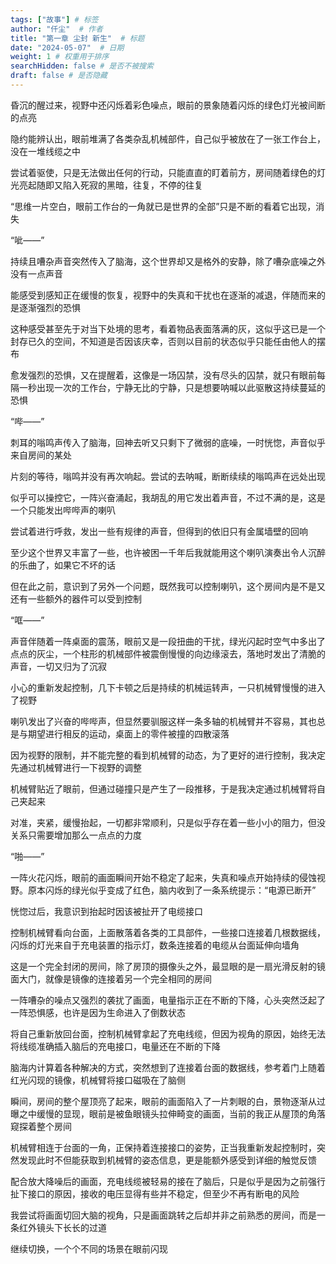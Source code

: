 ```yaml
---
tags: ["故事"] # 标签
author: "仟尘"  # 作者
title: "第一章 尘封 新生"  # 标题
date: "2024-05-07"  # 日期
weight: 1 # 权重用于排序
searchHidden: false # 是否不被搜索
draft: false # 是否隐藏
---
```

昏沉的醒过来，视野中还闪烁着彩色噪点，眼前的景象随着闪烁的绿色灯光被间断的点亮

隐约能辨认出，眼前堆满了各类杂乱机械部件，自己似乎被放在了一张工作台上，没在一堆线缆之中

尝试着驱使，只是无法做出任何的行动，只能直直的盯着前方，房间随着绿色的灯光亮起随即又陷入死寂的黑暗，往复，不停的往复

“思维一片空白，眼前工作台的一角就已是世界的全部”只是不断的看着它出现，消失

“呲——”

持续且嘈杂声音突然传入了脑海，这个世界却又是格外的安静，除了嘈杂底噪之外没有一点声音

能感受到感知正在缓慢的恢复，视野中的失真和干扰也在逐渐的减退，伴随而来的是逐渐强烈的恐惧

这种感受甚至先于对当下处境的思考，看着物品表面落满的灰，这似乎这已是一个封存已久的空间，不知道是否因该庆幸，否则以目前的状态似乎只能任由他人的摆布

愈发强烈的恐惧，又在提醒着，这像是一场囚禁，没有尽头的囚禁，就只有眼前每隔一秒出现一次的工作台，宁静无比的宁静，只是想要呐喊以此驱散这持续蔓延的恐惧

“哔——”

刺耳的嗡鸣声传入了脑海，回神去听又只剩下了微弱的底噪，一时恍惚，声音似乎来自房间的某处

片刻的等待，嗡鸣并没有再次响起。尝试的去呐喊，断断续续的嗡鸣声在远处出现

似乎可以操控它，一阵兴奋涌起，我胡乱的用它发出着声音，不过不满的是，这是一个只能发出哔哔声的喇叭

尝试着进行呼救，发出一些有规律的声音，但得到的依旧只有金属墙壁的回响

至少这个世界又丰富了一些，也许被困一千年后我就能用这个喇叭演奏出令人沉醉的乐曲了，如果它不坏的话

但在此之前，意识到了另外一个问题，既然我可以控制喇叭，这个房间内是不是又还有一些额外的器件可以受到控制

“哐——”

声音伴随着一阵桌面的震荡，眼前又是一段扭曲的干扰，绿光闪起时空气中多出了点点的灰尘，一个柱形的机械部件被震倒慢慢的向边缘滚去，落地时发出了清脆的声音，一切又归为了沉寂

小心的重新发起控制，几下卡顿之后是持续的机械运转声，一只机械臂慢慢的进入了视野

喇叭发出了兴奋的哔哔声，但显然要驯服这样一条多轴的机械臂并不容易，其也总是与期望进行相反的运动，桌面上的零件被撞的四散滚落

因为视野的限制，并不能完整的看到机械臂的动态，为了更好的进行控制，我决定先通过机械臂进行一下视野的调整

机械臂贴近了眼前，但通过碰撞只是产生了一段推移，于是我决定通过机械臂将自己夹起来

对准，夹紧，缓慢抬起，一切都非常顺利，只是似乎存在着一些小小的阻力，但没关系只需要增加那么一点点的力度

“啪——”

一阵火花闪烁，眼前的画面瞬间开始不稳定了起来，失真和噪点开始持续的侵蚀视野。原本闪烁的绿光似乎变成了红色，脑内收到了一条系统提示：“电源已断开”

恍惚过后，我意识到抬起时因该被扯开了电缆接口

控制机械臂看向台面，上面散落着各类的工具部件，一些接口连接着几根数据线，闪烁的灯光来自于充电装置的指示灯，数条连接着的电缆从台面延伸向墙角

这是一个完全封闭的房间，除了房顶的摄像头之外，最显眼的是一扇光滑反射的镜面大门，就像是镜像的连接着另一个完全相同的房间

一阵嘈杂的噪点又强烈的袭扰了画面，电量指示正在不断的下降，心头突然泛起了一阵恐惧感，也许是因为生命进入了倒数状态

将自己重新放回台面，控制机械臂拿起了充电线缆，但因为视角的原因，始终无法将线缆准确插入脑后的充电接口，电量还在不断的下降

脑海内计算着各种解决的方式，突然想到了连接着台面的数据线，参考着门上随着红光闪现的镜像，机械臂将接口磁吸在了脑侧

瞬间，房间的整个屋顶亮了起来，眼前的画面陷入了一片刺眼的白，景物逐渐从过曝之中缓慢的显现，眼前是被鱼眼镜头拉伸畸变的画面，当前的我正从屋顶的角落窥探着整个房间

机械臂相连于台面的一角，正保持着连接接口的姿势，正当我重新发起控制时，突然发现此时不但能获取到机械臂的姿态信息，更是能额外感受到详细的触觉反馈

配合放大降噪后的画面，充电线缆被轻易的接在了脑后，只是似乎是因为之前强行扯下接口的原因，接收的电压显得有些并不稳定，但至少不再有断电的风险

我尝试将画面切回大脑的视角，只是画面跳转之后却并非之前熟悉的房间，而是一条红外镜头下长长的过道

继续切换，一个个不同的场景在眼前闪现
